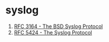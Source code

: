 # syslog

1. [RFC 3164 - The BSD Syslog Protocol](https://datatracker.ietf.org/doc/html/rfc3164)
2. [RFC 5424 - The Syslog Protocol](https://datatracker.ietf.org/doc/html/rfc5424)